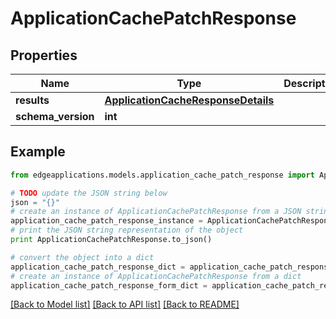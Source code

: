 # ApplicationCachePatchResponse


## Properties
Name | Type | Description | Notes
------------ | ------------- | ------------- | -------------
**results** | [**ApplicationCacheResponseDetails**](ApplicationCacheResponseDetails.md) |  | [optional] 
**schema_version** | **int** |  | [optional] 

## Example

```python
from edgeapplications.models.application_cache_patch_response import ApplicationCachePatchResponse

# TODO update the JSON string below
json = "{}"
# create an instance of ApplicationCachePatchResponse from a JSON string
application_cache_patch_response_instance = ApplicationCachePatchResponse.from_json(json)
# print the JSON string representation of the object
print ApplicationCachePatchResponse.to_json()

# convert the object into a dict
application_cache_patch_response_dict = application_cache_patch_response_instance.to_dict()
# create an instance of ApplicationCachePatchResponse from a dict
application_cache_patch_response_form_dict = application_cache_patch_response.from_dict(application_cache_patch_response_dict)
```
[[Back to Model list]](../README.md#documentation-for-models) [[Back to API list]](../README.md#documentation-for-api-endpoints) [[Back to README]](../README.md)


